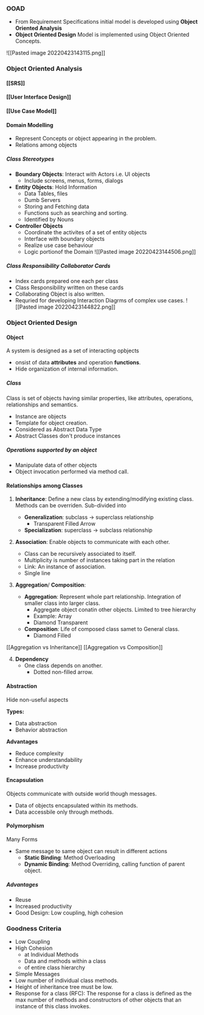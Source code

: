 ### OOAD
* From Requirement Specifications initial model is developed using **Object Oriented Analysis**
* **Object Oriented Design** Model is implemented using Object Oriented Concepts.

![[Pasted image 20220423143115.png]]

### Object Oriented Analysis
#### [[SRS]]
#### [[User Interface Design]]
#### [[Use Case Model]]
#### Domain Modelling
* Represent Concepts or object appearing in the problem.
* Relations among objects

##### Class Stereotypes
* **Boundary Objects**: Interact with Actors i.e. UI objects
	* Include screens, menus, forms, dialogs
* **Entity Objects**: Hold Information
	* Data Tables, files
	* Dumb Servers
	* Storing and Fetching data
	* Functions such as searching and sorting.
	* Identified by Nouns
* **Controller Objects**
	* Coordinate the activites of a set of entity objects
	* Interface with boundary objects
	* Realize use case behaviour
	* Logic portionof the Domain
![[Pasted image 20220423144506.png]]

##### Class Responsibility Collaborator Cards
* Index cards prepared one each per class
* Class Responsibility written on these cards
* Collaborating Object is also written.
* Requried for developing Interaction Diagrms of complex use cases.
![[Pasted image 20220423144822.png]]

### Object Oriented Design
#### Object
A system is designed as a set of interacting opbjects
* onsist of data **attributes** and operation **functions**.
* Hide organization of internal information.

##### Class
Class is set of objects having similar properties, like attributes, operations, relationships and semantics.
* Instance are objects
* Template for object creation.
* Considered as Abstract Data Type
* Abstract Classes don't produce instances

##### Operations supported by an object
* Manipulate data of other objects
* Object invocation performed via method call.

#### Relationships among Classes
1. **Inheritance**: Define a new class by extending/modifying existing class. Methods can be overriden. Sub-divided into
	* **Generalization**: subclass -> superclass relationship
		* Transparent Filled Arrow
	* **Specialization**: superclass -> subclass relationship

2. **Association**: Enable objects to communicate with each other.
	* Class can be recursively associated to itself.
	* Multiplicity is number of instances taking part in the relation
	* Link: An instance of association.
	* Single line

3. **Aggregation**/ **Composition**: 
	* **Aggregation**: Represent whole part relationship. Integration of smaller class into larger class.
		* Aggregate object conatin other objects. Limited to tree hierarchy
		* Example: Array
		* Diamond Transparent
	* **Composition**: Life of composed class samet to General class.
		* Diamond Filled

[[Aggregation vs Inheritance]]
[[Aggregation vs Composition]]

4. **Dependency**
	* One class depends on another.
		* Dotted non-filled arrow.

#### Abstraction
Hide non-useful aspects

**Types:**
* Data abstraction
* Behavior abstraction

**Advantages**
* Reduce complexity
* Enhance understandability
* Increase productivity

#### Encapsulation
Objects communicate with outside world though messages.
* Data of objects encapsulated within its methods.
* Data accessbile only through methods.

#### Polymorphism
Many Forms
* Same message to same object can result in different actions
	* **Static Binding**: Method Overloading
	* **Dynamic Binding**: Method Overriding, calling function of parent object.

##### Advantages
* Reuse
* Increased productivity
* Good Design: Low coupling, high cohesion

### Goodness Criteria
* Low Coupling
* High Cohesion
	* at Individual Methods
	* Data and methods within a class
	* of entire class hierarchy
* Simple Messages
* Low number of individual class methods.
* Height of inheritance tree must be low.
* Response for a class (RFC): The response for a class is defined as the max number of methods and constructors of other objects that an instance of this class invokes.